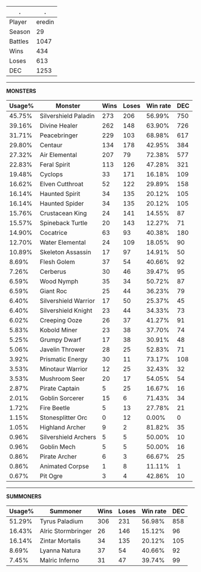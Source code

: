 .|.
|-|-
Player|eredin
Season|29
Battles|1047
Wins|434
Loses|613
DEC|1253

---
**MONSTERS**

Usage%|Monster|Wins|Loses|Win rate|DEC|
-|-|-|-|-|-|
45.75%|Silvershield Paladin|273|206|56.99%|750|
39.16%|Divine Healer|262|148|63.90%|726|
31.71%|Peacebringer|229|103|68.98%|617|
29.80%|Centaur|134|178|42.95%|384|
27.32%|Air Elemental|207|79|72.38%|577|
22.83%|Feral Spirit|113|126|47.28%|321|
19.48%|Cyclops|33|171|16.18%|109|
16.62%|Elven Cutthroat|52|122|29.89%|158|
16.14%|Haunted Spirit|34|135|20.12%|105|
16.14%|Haunted Spider|34|135|20.12%|105|
15.76%|Crustacean King|24|141|14.55%|87|
15.57%|Spineback Turtle|20|143|12.27%|71|
14.90%|Cocatrice|63|93|40.38%|180|
12.70%|Water Elemental|24|109|18.05%|90|
10.89%|Skeleton Assassin|17|97|14.91%|50|
8.69%|Flesh Golem|37|54|40.66%|92|
7.26%|Cerberus|30|46|39.47%|95|
6.59%|Wood Nymph|35|34|50.72%|87|
6.59%|Giant Roc|25|44|36.23%|79|
6.40%|Silvershield Warrior|17|50|25.37%|45|
6.40%|Silvershield Knight|23|44|34.33%|73|
6.02%|Creeping Ooze|26|37|41.27%|91|
5.83%|Kobold Miner|23|38|37.70%|74|
5.25%|Grumpy Dwarf|17|38|30.91%|48|
5.06%|Javelin Thrower|28|25|52.83%|71|
3.92%|Prismatic Energy|30|11|73.17%|108|
3.53%|Minotaur Warrior|12|25|32.43%|32|
3.53%|Mushroom Seer|20|17|54.05%|54|
2.87%|Pirate Captain|5|25|16.67%|16|
2.01%|Goblin Sorcerer|15|6|71.43%|34|
1.72%|Fire Beetle|5|13|27.78%|21|
1.15%|Stonesplitter Orc|0|12|0.00%|0|
1.05%|Highland Archer|9|2|81.82%|35|
0.96%|Silvershield Archers|5|5|50.00%|10|
0.96%|Goblin Mech|5|5|50.00%|16|
0.86%|Pirate Archer|6|3|66.67%|25|
0.86%|Animated Corpse|1|8|11.11%|1|
0.67%|Pit Ogre|3|4|42.86%|10|

---
**SUMMONERS**

Usage%|Summoner|Wins|Loses|Win rate|DEC|
-|-|-|-|-|-|
51.29%|Tyrus Paladium|306|231|56.98%|858|
16.43%|Alric Stormbringer|26|146|15.12%|96|
16.14%|Zintar Mortalis|34|135|20.12%|105|
8.69%|Lyanna Natura|37|54|40.66%|92|
7.45%|Malric Inferno|31|47|39.74%|99|
